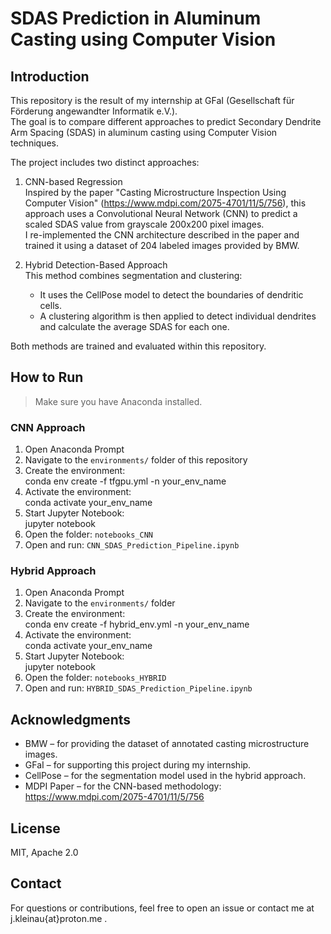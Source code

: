 # SDAS Prediction in Aluminum Casting using Computer Vision

## Introduction

This repository is the result of my internship at GFaI (Gesellschaft für Förderung angewandter Informatik e.V.).  
The goal is to compare different approaches to predict Secondary Dendrite Arm Spacing (SDAS) in aluminum casting using Computer Vision techniques.

The project includes two distinct approaches:

1. CNN-based Regression  
   Inspired by the paper "Casting Microstructure Inspection Using Computer Vision" (https://www.mdpi.com/2075-4701/11/5/756), this approach uses a Convolutional Neural Network (CNN) to predict a scaled SDAS value from grayscale 200x200 pixel images.  
   I re-implemented the CNN architecture described in the paper and trained it using a dataset of 204 labeled images provided by BMW.

2. Hybrid Detection-Based Approach  
   This method combines segmentation and clustering:
   - It uses the CellPose model to detect the boundaries of dendritic cells.
   - A clustering algorithm is then applied to detect individual dendrites and calculate the average SDAS for each one.

Both methods are trained and evaluated within this repository.

## How to Run

> Make sure you have Anaconda installed.

### CNN Approach

1. Open Anaconda Prompt  
2. Navigate to the `environments/` folder of this repository  
3. Create the environment:  
   conda env create -f tfgpu.yml -n your_env_name  
4. Activate the environment:  
   conda activate your_env_name  
5. Start Jupyter Notebook:  
   jupyter notebook  
6. Open the folder: `notebooks_CNN`  
7. Open and run: `CNN_SDAS_Prediction_Pipeline.ipynb`  

### Hybrid Approach

1. Open Anaconda Prompt  
2. Navigate to the `environments/` folder  
3. Create the environment:  
   conda env create -f hybrid_env.yml -n your_env_name  
4. Activate the environment:  
   conda activate your_env_name  
5. Start Jupyter Notebook:  
   jupyter notebook  
6. Open the folder: `notebooks_HYBRID`  
7. Open and run: `HYBRID_SDAS_Prediction_Pipeline.ipynb`  

## Acknowledgments

- BMW – for providing the dataset of annotated casting microstructure images.  
- GFaI – for supporting this project during my internship.  
- CellPose – for the segmentation model used in the hybrid approach.  
- MDPI Paper – for the CNN-based methodology: https://www.mdpi.com/2075-4701/11/5/756  

## License

MIT, Apache 2.0

## Contact

For questions or contributions, feel free to open an issue or contact me at j.kleinau{at}proton.me .
